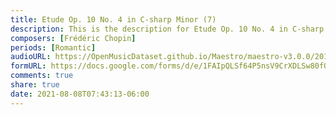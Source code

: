 ```yaml
---
title: Etude Op. 10 No. 4 in C-sharp Minor (7)
description: This is the description for Etude Op. 10 No. 4 in C-sharp Minor by Frédéric Chopin
composers: [Frédéric Chopin]
periods: [Romantic]
audioURL: https://OpenMusicDataset.github.io/Maestro/maestro-v3.0.0/2017/MIDI-Unprocessed_044_PIANO044_MID--AUDIO-split_07-06-17_Piano-e_1-04_wav--3.midi
formURL: https://docs.google.com/forms/d/e/1FAIpQLSf64P5nsV9CrXDLSw80fOaFyM1VOz1891aI6KuDRinJViky-A/viewform
comments: true
share: true
date: 2021-08-08T07:43:13-06:00
---
```

